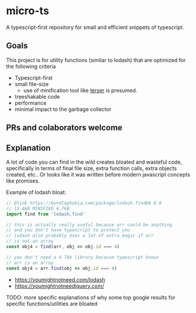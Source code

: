 # micro-ts

A typescript-first repository for small and efficient snippets of typescript.

## Goals

This project is for utility functions (similar to lodash) that are optimized for the following criteria

- Typescript-first
- small file-size
  - use of minification tool like [terser](https://www.npmjs.com/package/terser) is presumed.
- treeshakable code
- performance
- minimal impact to the garbage collector

## PRs and colaborators welcome

## Explanation

A lot of code you can find in the wild creates bloated and wasteful code,
specifically in terms of final file size, extra function calls, extra objects created, etc..
Or looks like it was written before modern javascript concepts like promises.

Example of lodash bloat:

```js
// @link https://bundlephobia.com/package/lodash.find@4.6.0
// 12.4kB MINIFIED 4.7kB
import find from 'lodash.find'

// this is actually really useful because arr could be anything
// and you don't have typescript to protect you
// lodash also probably does a lot of extra magic if arr
// is not an array
const obj4 = find(arr, obj => obj.id === 4)
```

```ts
// you don't need a 4.7kb library because typescript knows
// arr is an array
const obj4 = arr.find(obj => obj.id === 4)
```

* https://youmightnotneed.com/lodash
* https://youmightnotneedjquery.com/

TODO: more specific explanations of why some top google results for specific functions/utilities are bloated
